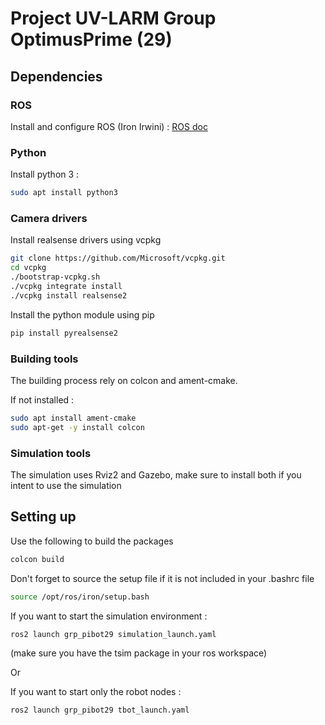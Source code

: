 # Project UV-LARM Group OptimusPrime (29)

## Dependencies

### ROS

Install and configure ROS (Iron Irwini) : [ROS doc](https://docs.ros.org/en/iron/Tutorials/Beginner-CLI-Tools/Configuring-ROS2-Environment.html)

### Python

Install python 3 : 
```bash
sudo apt install python3
```

### Camera drivers

Install realsense drivers using vcpkg
```bash
git clone https://github.com/Microsoft/vcpkg.git
cd vcpkg
./bootstrap-vcpkg.sh
./vcpkg integrate install
./vcpkg install realsense2
```

Install the python module using pip
```bash
pip install pyrealsense2
```

### Building tools

The building process rely on colcon and ament-cmake.

If not installed :
```bash
sudo apt install ament-cmake
sudo apt-get -y install colcon
```

### Simulation tools

The simulation uses Rviz2 and Gazebo, make sure to install both if you intent to use the simulation

## Setting up

Use the following to build the packages
```bash
colcon build
```

Don't forget to source the setup file if it is not included in your .bashrc file
```bash
source /opt/ros/iron/setup.bash
```

If you want to start the simulation environment :
```bash
ros2 launch grp_pibot29 simulation_launch.yaml
```
(make sure you have the tsim package in your ros workspace)

Or

If you want to start only the robot nodes :
```bash
ros2 launch grp_pibot29 tbot_launch.yaml
```